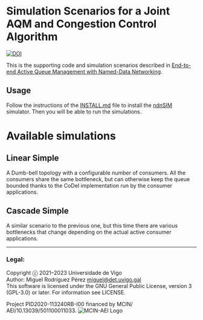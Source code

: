 Simulation Scenarios for a Joint AQM and Congestion Control Algorithm
===

[![DOI](https://zenodo.org/badge/595252721.svg)](https://zenodo.org/doi/10.5281/zenodo.10925813)

This is the supporting code and simulation scenarios described in [End-to-end
Active Queue Management with Named-Data
Networking](https://netlab.det.uvigo.es/publication/e2e-aqm-ndn-23/).

Usage
---
Follow the instructions of the [INSTALL.md](INSTALL.md) file to install the
[ndnSIM](https://ndnsim.net) simulator. Then you will be able to run the
simulations.


Available simulations
=====================

Linear Simple
---------------

A Dumb-bell topology with a configurable number of consumers. All the consumers
share the same bottleneck, but can otherwise keep the queue bounded thanks to
the CoDel implementation run by the consumer applications.

Cascade Simple
---------------

A similar scenario to the previous one, but this time there are various
bottlenecks that change depending on the actual active consumer applications.

---
### Legal:
Copyright ⓒ 2021–2023 Universidade de Vigo<br>
Author: Miguel Rodríguez Pérez <miguel@det.uvigo.gal><br>
This software is licensed under the GNU General Public License, version 3 (GPL-3.0) or later. For information see LICENSE.

Project PID2020-113240RB-I00 financed by MCIN/ AEI/10.13039/501100011033.
![MCIN-AEI Logo](https://icarus.det.uvigo.es/assets/img/logo-mcin-aei.png)

